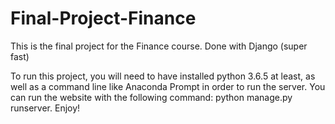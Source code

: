 # Final-Project-Finance
This is the final project for the Finance course. Done with Django (super fast)

To run this project, you will need to have installed python 3.6.5 at least, as well as a command line like Anaconda Prompt in order to run the server.
You can run the website with the following command: python manage.py runserver.
Enjoy!
